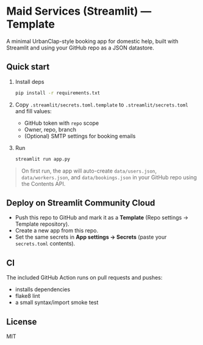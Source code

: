 # Maid Services (Streamlit) — Template

A minimal UrbanClap-style booking app for domestic help, built with Streamlit and using your GitHub repo as a JSON datastore.

## Quick start

1. Install deps
   ```bash
   pip install -r requirements.txt
   ```

2. Copy `.streamlit/secrets.toml.template` to `.streamlit/secrets.toml` and fill values:
   - GitHub token with `repo` scope
   - Owner, repo, branch
   - (Optional) SMTP settings for booking emails

3. Run
   ```bash
   streamlit run app.py
   ```

> On first run, the app will auto-create `data/users.json`, `data/workers.json`, and `data/bookings.json` in your GitHub repo using the Contents API.

## Deploy on Streamlit Community Cloud
- Push this repo to GitHub and mark it as a **Template** (Repo settings → Template repository).
- Create a new app from this repo.
- Set the same secrets in **App settings → Secrets** (paste your `secrets.toml` contents).

## CI
The included GitHub Action runs on pull requests and pushes:
- installs dependencies
- flake8 lint
- a small syntax/import smoke test

## License
MIT

